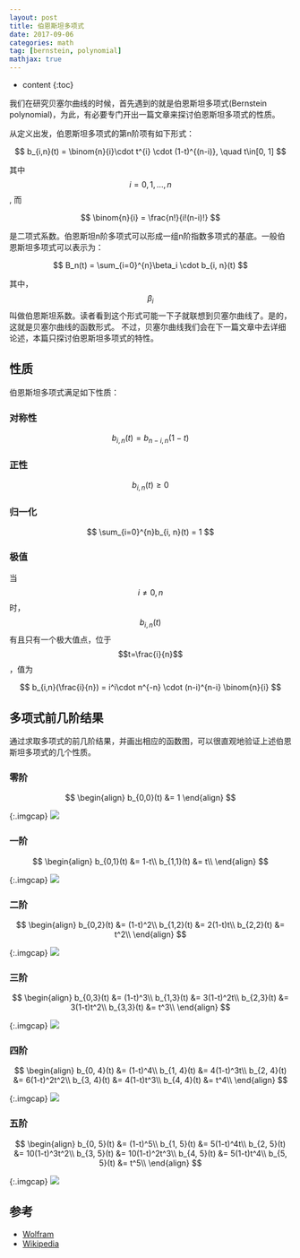 ```yaml
---
layout: post
title: 伯恩斯坦多项式
date: 2017-09-06
categories: math
tag: [bernstein, polynomial]
mathjax: true
---
```

* content
{:toc}

我们在研究贝塞尔曲线的时候，首先遇到的就是伯恩斯坦多项式(Bernstein polynomial)，为此，有必要专门开出一篇文章来探讨伯恩斯坦多项式的性质。

从定义出发，伯恩斯坦多项式的第n阶项有如下形式：

$$
b_{i,n}(t) = \binom{n}{i}\cdot t^{i} \cdot (1-t)^{(n-i)}, \quad t\in[0, 1]
$$

其中$$i=0, 1, ..., n$$, 而
 
$$
\binom{n}{i} = \frac{n!}{i!(n-i)!}
$$

是二项式系数。伯恩斯坦n阶多项式可以形成一组n阶指数多项式的基底。一般伯恩斯坦多项式可以表示为：

$$
B_n(t) = \sum_{i=0}^{n}\beta_i \cdot b_{i, n}(t)
$$

其中，$$\beta_i$$叫做伯恩斯坦系数。读者看到这个形式可能一下子就联想到贝塞尔曲线了。是的，这就是贝塞尔曲线的函数形式。
不过，贝塞尔曲线我们会在下一篇文章中去详细论述，本篇只探讨伯恩斯坦多项式的特性。



## 性质

伯恩斯坦多项式满足如下性质：

### 对称性

$$
b_{i,n}(t) = b_{n-i,n}(1-t)
$$

### 正性

$$
b_{i,n}(t) \geqslant 0
$$

### 归一化

$$
\sum_{i=0}^{n}b_{i, n}(t) = 1
$$

### 极值

当$$i\neq 0, n$$时，$$b_{i,n}(t)$$有且只有一个极大值点，位于$$t=\frac{i}{n}$$，值为

$$
b_{i,n}(\frac{i}{n}) = i^i\cdot n^{-n} \cdot (n-i)^{n-i} \binom{n}{i}
$$

## 多项式前几阶结果

通过求取多项式的前几阶结果，并画出相应的函数图，可以很直观地验证上述伯恩斯坦多项式的几个性质。

### 零阶

$$
\begin{align}
b_{0,0}(t) &= 1
\end{align}
$$

{:.imgcap}
![](/assets/img/2017/09/06/bernstein0.svg)

### 一阶

$$
\begin{align}
b_{0,1}(t) &= 1-t\\
b_{1,1}(t) &= t\\
\end{align}
$$

{:.imgcap}
![](/assets/img/2017/09/06/bernstein1.svg)

### 二阶

$$
\begin{align}
b_{0,2}(t) &= (1-t)^2\\
b_{1,2}(t) &= 2(1-t)t\\
b_{2,2}(t) &= t^2\\
\end{align}
$$

{:.imgcap}
![](/assets/img/2017/09/06/bernstein2.svg)

### 三阶

$$
\begin{align}
b_{0,3}(t) &= (1-t)^3\\
b_{1,3}(t) &= 3(1-t)^2t\\
b_{2,3}(t) &= 3(1-t)t^2\\
b_{3,3}(t) &= t^3\\
\end{align}
$$

{:.imgcap}
![](/assets/img/2017/09/06/bernstein3.svg)

### 四阶

$$
\begin{align}
b_{0, 4}(t) &= (1-t)^4\\
b_{1, 4}(t) &= 4(1-t)^3t\\
b_{2, 4}(t) &= 6(1-t)^2t^2\\
b_{3, 4}(t) &= 4(1-t)t^3\\
b_{4, 4}(t) &= t^4\\
\end{align}
$$

{:.imgcap}
![](/assets/img/2017/09/06/bernstein4.svg)

### 五阶

$$
\begin{align}
b_{0, 5}(t) &= (1-t)^5\\
b_{1, 5}(t) &= 5(1-t)^4t\\
b_{2, 5}(t) &= 10(1-t)^3t^2\\
b_{3, 5}(t) &= 10(1-t)^2t^3\\
b_{4, 5}(t) &= 5(1-t)t^4\\
b_{5, 5}(t) &= t^5\\
\end{align}
$$

{:.imgcap}
![](/assets/img/2017/09/06/bernstein5.svg)

## 参考

- [Wolfram](http://mathworld.wolfram.com/BernsteinPolynomial.html)
- [Wikipedia](https://en.wikipedia.org/wiki/Bernstein_polynomial)
